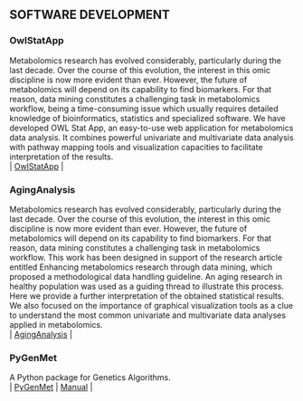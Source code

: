 ## SOFTWARE DEVELOPMENT

### OwlStatApp
Metabolomics research has evolved considerably, particularly during the last decade. Over the course of this evolution, the interest in this omic discipline is now more evident than ever. However, the future of metabolomics will depend on its capability to find biomarkers. For that reason, data mining constitutes a challenging task in metabolomics workflow, being a time-consuming issue which usually requires detailed knowledge of bioinformatics, statistics and specialized software. We have developed OWL Stat App, an easy-to-use web application for metabolomics data analysis. It combines powerful univariate and multivariate data analysis with pathway mapping tools and visualization capacities to facilitate interpretation of the results.  
| [OwlStatApp][OwlStatApp] |

### AgingAnalysis
Metabolomics research has evolved considerably, particularly during the last decade. Over the course of this evolution, the interest in this omic discipline is now more evident than ever. However, the future of metabolomics will depend on its capability to find biomarkers. For that reason, data mining constitutes a challenging task in metabolomics workflow. This work has been designed in support of the research article entitled Enhancing metabolomics research through data mining, which proposed a methodological data handling guideline. An aging research in healthy population was used as a guiding thread to illustrate this process. Here we provide a further interpretation of the obtained statistical results. We also focused on the importance of graphical visualization tools as a clue to understand the most common univariate and multivariate data analyses applied in metabolomics.  
| [AgingAnalysis][AgingAnalysis] |

### PyGenMet
A Python package for Genetics Algorithms.  
| [PyGenMet][PyGenMet] | [Manual][PyGenMet_Manual] |

[OwlStatApp]: http://rstudio.owlmetabolomics.com:8031/OwlStatApp/
[AgingAnalysis]: http://rstudio.owlmetabolomics.com:8031/AgingAnalysis/
[PyGenMet]: https://github.com/imarranz/pygenmet/
[PyGenMet_Manual]: http://www.imarranz.com/pygenmet-manual/ 
